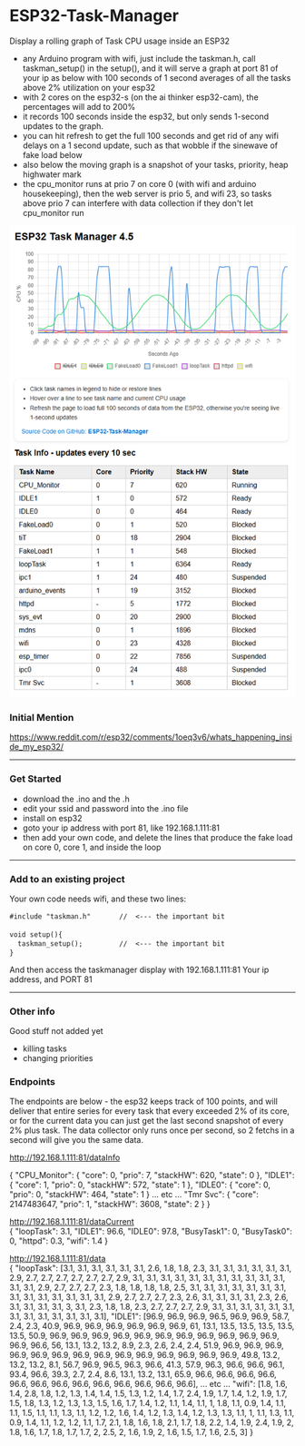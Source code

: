 # ESP32-Task-Manager
Display a rolling graph of Task CPU usage inside an ESP32
- any Arduino program with wifi, just include the taskman.h, call taskman_setup() in the setup(), and it will serve a graph at port 81 of your ip as below with 100 seconds of 1 second averages of all the tasks above 2% utilization on your esp32
- with 2 cores on the esp32-s (on the ai thinker esp32-cam), the percentages will add to 200%
- it records 100 seconds inside the esp32, but only sends 1-second updates to the graph.
- you can hit refresh to get the full 100 seconds and get rid of any wifi delays on a 1 second update, such as that wobble if the sinewave of fake load below
- also below the moving graph is a snapshot of your tasks, priority, heap highwater mark
- the cpu_monitor runs at prio 7 on core 0 (with wifi and arduino housekeeping), then the web server is prio 5, and wifi 23, so tasks above prio 7 can interfere with data collection if they don't let cpu_monitor run

<img  alt="image" src="https://github.com/jameszah/ESP32-Task-Manager/blob/main/taskman4.5.png" />

### Initial Mention
https://www.reddit.com/r/esp32/comments/1oeq3v6/whats_happening_inside_my_esp32/

---
### Get Started
- download the .ino and the .h
- edit your ssid and password into the .ino file
- install on esp32
- goto your ip address with port 81, like 192.168.1.111:81
- then add your own code, and delete the lines that produce the fake load on core 0, core 1, and inside the loop
---
### Add to an existing project
Your own code needs wifi, and these two lines:

```
#include "taskman.h"       //  <--- the important bit

void setup(){
  taskman_setup();         //  <--- the important bit
}
```
And then access the taskmanager display with 192.168.1.111:81 
Your ip address, and PORT 81

---
### Other info
Good stuff not added yet
- killing tasks
- changing priorities

### Endpoints
The endpoints are below - the esp32 keeps track of 100 points, and will deliver that entire series for every task that every exceeded 2% of its core, or for the current data you can just get the last second snapshot of every 2% plus task.  The data collector only runs once per second, so 2 fetchs in a second will give you the same data. 

http://192.168.1.111:81/dataInfo

{
  "CPU_Monitor": {
    "core": 0,
    "prio": 7,
    "stackHW": 620,
    "state": 0
  },
  "IDLE1": {
    "core": 1,
    "prio": 0,
    "stackHW": 572,
    "state": 1
  },
  "IDLE0": {
    "core": 0,
    "prio": 0,
    "stackHW": 464,
    "state": 1
 } ... etc ...
  "Tmr Svc": {
    "core": 2147483647,
    "prio": 1,
    "stackHW": 3608,
    "state": 2
  }
}

http://192.168.1.111:81/dataCurrent  
{
  "loopTask": 3.1,
  "IDLE1": 96.6,
  "IDLE0": 97.8,
  "BusyTask1": 0,
  "BusyTask0": 0,
  "httpd": 0.3,
  "wifi": 1.4
}

http://192.168.1.111:81/data  
{
  "loopTask": [3.1, 3.1, 3.1, 3.1, 3.1, 3.1, 2.6, 1.8, 1.8, 2.3, 3.1, 3.1, 3.1, 3.1, 3.1, 3.1, 2.9, 2.7, 2.7, 2.7, 2.7, 2.7, 2.7, 2.9, 3.1, 3.1, 3.1, 3.1, 3.1, 3.1, 3.1, 3.1, 3.1, 3.1, 3.1, 3.1, 3.1, 2.9, 2.7, 2.7, 2.7, 2.3, 1.8, 1.8, 1.8, 1.8, 2.5, 3.1, 3.1, 3.1, 3.1, 3.1, 3.1, 3.1, 3.1, 3.1, 3.1, 3.1, 3.1, 3.1, 3.1, 2.9, 2.7, 2.7, 2.7, 2.3, 2.6, 3.1, 3.1, 3.1, 3.1, 2.3, 2.6, 3.1, 3.1, 3.1, 3.1, 3, 3.1, 2.3, 1.8, 1.8, 2.3, 2.7, 2.7, 2.7, 2.9, 3.1, 3.1, 3.1, 3.1, 3.1, 3.1, 3.1, 3.1, 3.1, 3.1, 3.1, 3.1, 3.1],
  "IDLE1": [96.9, 96.9, 96.9, 96.5, 96.9, 96.9, 58.7, 2.4, 2.3, 40.9, 96.9, 96.9, 96.9, 96.9, 96.9, 96.9, 61, 13.1, 13.5, 13.5, 13.5, 13.5, 13.5, 50.9, 96.9, 96.9, 96.9, 96.9, 96.9, 96.9, 96.9, 96.9, 96.9, 96.9, 96.9, 96.9, 96.6, 56, 13.1, 13.2, 13.2, 8.9, 2.3, 2.6, 2.4, 2.4, 51.9, 96.9, 96.9, 96.9, 96.9, 96.9, 96.9, 96.9, 96.9, 96.9, 96.9, 96.9, 96.9, 96.9, 96.9, 49.8, 13.2, 13.2, 13.2, 8.1, 56.7, 96.9, 96.5, 96.3, 96.6, 41.3, 57.9, 96.3, 96.6, 96.6, 96.1, 93.4, 96.6, 39.3, 2.7, 2.4, 8.6, 13.1, 13.2, 13.1, 65.9, 96.6, 96.6, 96.6, 96.6, 96.6, 96.6, 96.6, 96.6, 96.6, 96.6, 96.6, 96.6, 96.6],
  ... etc ...
  "wifi": [1.8, 1.6, 1.4, 2.8, 1.8, 1.2, 1.3, 1.4, 1.4, 1.5, 1.3, 1.2, 1.4, 1.7, 2.4, 1.9, 1.7, 1.4, 1.2, 1.9, 1.7, 1.5, 1.8, 1.3, 1.2, 1.3, 1.3, 1.5, 1.6, 1.7, 1.4, 1.2, 1.1, 1.4, 1.1, 1, 1.8, 1.1, 0.9, 1.4, 1.1, 1.1, 1.5, 1.1, 1.1, 1.3, 1.1, 1.2, 1.2, 1.6, 1.4, 1.2, 1.3, 1.4, 1.2, 1.3, 1.3, 1.1, 1, 1.1, 1.3, 1.1, 0.9, 1.4, 1.1, 1.2, 1.2, 1.1, 1.7, 2.1, 1.8, 1.6, 1.8, 2.1, 1.7, 1.8, 2.2, 1.4, 1.9, 2.4, 1.9, 2, 1.8, 1.6, 1.7, 1.8, 1.7, 1.7, 2, 2.5, 2, 1.6, 1.9, 2, 1.6, 1.5, 1.7, 1.6, 2.5, 3]
}

